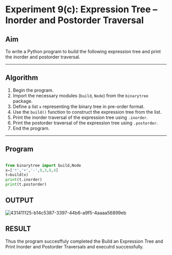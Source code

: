 # Experiment 9(c): Expression Tree – Inorder and Postorder Traversal

## Aim
To write a Python program to build the following expression tree and print the inorder and postorder traversal.


---

## Algorithm

1. Begin the program.
2. Import the necessary modules (`build`, `Node`) from the `binarytree` package.
3. Define a list `x` representing the binary tree in pre-order format.
4. Use the `build()` function to construct the expression tree from the list.
5. Print the inorder traversal of the expression tree using `.inorder`.
6. Print the postorder traversal of the expression tree using `.postorder`.
7. End the program.

---

## Program

```python

from binarytree import build,Node
x=['*','+','-',9,3,8,4]
t=build(x)
print(t.inorder)
print(t.postorder)

```

## OUTPUT
![431411125-b14c5387-3397-44b6-a9f5-4aaaa56899eb](https://github.com/user-attachments/assets/529ecf36-2f5e-4c39-b164-a03c7eae2e5c)




## RESULT
Thus the program succesffuly completed the Build an Expression Tree and Print Inorder and Postorder Traversals and executrd successfully.
